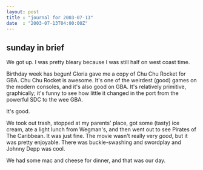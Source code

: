 ```yaml
---
layout: post
title : "journal for 2003-07-13"
date  : "2003-07-13T04:00:00Z"
---
```


## sunday in brief

We got up.  I was pretty bleary because I was still half on west coast time.

Birthday week has begun!  Gloria gave me a copy of Chu Chu Rocket for GBA.  Chu Chu Rocket is awesome.  It's one of the weirdest (good) games on the modern consoles, and it's also good on GBA.  It's relatively primitive, graphically; it's funny to see how little it changed in the port from the powerful SDC to the wee GBA.

It's good.

We took out trash, stopped at my parents' place, got some (tasty) ice cream, ate a light lunch from Wegman's, and then went out to see Pirates of The Caribbean.  It was just fine.  The movie wasn't really very <em>good</em>, but it was pretty enjoyable.  There was buckle-swashing and swordplay and Johnny Depp was cool.

We had some mac and cheese for dinner, and that was our day.

